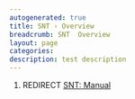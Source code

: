 ```yaml
---
autogenerated: true
title: SNT › Overview
breadcrumb: SNT  Overview
layout: page
categories: 
description: test description
---
```


1.  REDIRECT [SNT: Manual](SNT__Manual)
